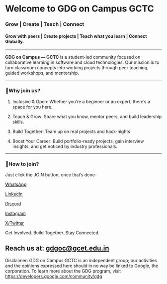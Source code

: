 # **Welcome to GDG on Campus GCTC**

### Grow | Create | Teach | Connect

#### Grow with peers | Create projects | Teach what you learn | Connect Globally.
---

**GDG on Campus — GCTC** is a student-led community focused on collaborative learning in software and cloud technologies. Our mission is to turn classroom concepts into working projects through peer teaching, guided workshops, and mentorship.

---

### 🌱Why join us?

1. Inclusive & Open: Whether you’re a beginner or an expert, there’s a space for you here.
   
2. Teach & Grow: Share what you know, mentor peers, and build leadership skills.

3. Build Together: Team up on real projects and hack-nights

4. Boost Your Career: Build portfolio-ready projects, gain interview insights, and get noticed by industry professionals.

---

### 🤝How to join?

Just click the JOIN button, once that’s done-

[WhatsApp](https://chat.whatsapp.com/DrwYlONdN7hCPb82iRkrCc?mode=wwt)

[LinkedIn](https://www.linkedin.com/company/gdgoc-gctc/)

[Discord](https://discord.gg/4KkDWqA5)

[Instagram](https://www.instagram.com/gdgoc.gctc?igsh=YTV1azJhcHZtaG01)

[X/Twitter](https://x.com/gdgoc_gctc)

Get Involved. Build Together. Stay Connected.



Reach us at: gdgoc@gcet.edu.in
---
Disclaimer: GDG on Campus GCTC is an independent group; our activities and the opinions expressed here should in no way be linked to Google, the corporation. To learn more about the GDG program, visit https://developers.google.com/community/gdg
